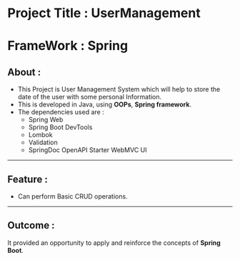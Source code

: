 # Project Title : 	UserManagement
# FrameWork : Spring

## About 	:
- This Project is User Management System which will help to store the date of the user with some personal Information.
- This is developed in Java, using **OOPs**, **Spring framework**.
- The dependencies used are :
  * Spring Web
  * Spring Boot DevTools
  * Lombok
  * Validation
  * SpringDoc OpenAPI Starter WebMVC UI
---
## Feature	:
- Can perform Basic CRUD operations.
---
## Outcome	:
It provided an opportunity to apply and reinforce the concepts of **Spring Boot**.
